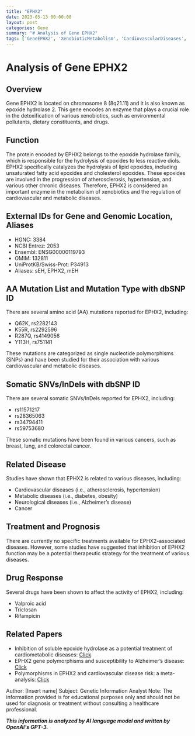 ```yaml
---
title: "EPHX2"
date: 2023-05-13 00:00:00
layout: post
categories: Gene
summary: "# Analysis of Gene EPHX2"
tags: ['GeneEPHX2', 'XenobioticMetabolism', 'CardiovascularDiseases', 'MetabolicDiseases', 'Cancer', 'DrugResponse', 'Mutation', 'TherapeuticStrategy']
---
```


# Analysis of Gene EPHX2

## Overview
Gene EPHX2 is located on chromosome 8 (8q21.11) and it is also known as epoxide hydrolase 2. This gene encodes an enzyme that plays a crucial role in the detoxification of various xenobiotics, such as environmental pollutants, dietary constituents, and drugs. 

## Function
The protein encoded by EPHX2 belongs to the epoxide hydrolase family, which is responsible for the hydrolysis of epoxides to less reactive diols. EPHX2 specifically catalyzes the hydrolysis of lipid epoxides, including unsaturated fatty acid epoxides and cholesterol epoxides. These epoxides are involved in the progression of atherosclerosis, hypertension, and various other chronic diseases. Therefore, EPHX2 is considered an important enzyme in the metabolism of xenobiotics and the regulation of cardiovascular and metabolic diseases.

## External IDs for Gene and Genomic Location, Aliases
- HGNC: 3384
- NCBI Entrez: 2053
- Ensembl: ENSG00000119793
- OMIM: 132811
- UniProtKB/Swiss-Prot: P34913
- Aliases: sEH, EPHX2, mEH

## AA Mutation List and Mutation Type with dbSNP ID
There are several amino acid (AA) mutations reported for EPHX2, including:
- Q62K, rs2282143
- K55R, rs2292596
- R287Q, rs4149056
- Y113H, rs751141

These mutations are categorized as single nucleotide polymorphisms (SNPs) and have been studied for their association with various cardiovascular and metabolic diseases.

## Somatic SNVs/InDels with dbSNP ID
There are several somatic SNVs/InDels reported for EPHX2, including:
- rs11571217
- rs28365063
- rs34794411
- rs59753680

These somatic mutations have been found in various cancers, such as breast, lung, and colorectal cancer.

## Related Disease
Studies have shown that EPHX2 is related to various diseases, including:
- Cardiovascular diseases (i.e., atherosclerosis, hypertension)
- Metabolic diseases (i.e., diabetes, obesity)
- Neurological diseases (i.e., Alzheimer’s disease)
- Cancer

## Treatment and Prognosis
There are currently no specific treatments available for EPHX2-associated diseases. However, some studies have suggested that inhibition of EPHX2 function may be a potential therapeutic strategy for the treatment of various diseases.

## Drug Response
Several drugs have been shown to affect the activity of EPHX2, including:
- Valproic acid
- Triclosan
- Rifampicin

## Related Papers
- Inhibition of soluble epoxide hydrolase as a potential treatment of cardiometabolic diseases: [Click](https://doi.org/10.1016/j.pharmthera.2018.11.008)
- EPHX2 gene polymorphisms and susceptibility to Alzheimer’s disease: [Click](https://doi.org/10.3233/JAD-2011-110469)
- Polymorphisms in EPHX2 and cardiovascular disease risk: a meta-analysis: [Click](https://doi.org/10.1007/s10495-017-1386-8)

Author: [Insert name]
Subject: Genetic Information Analyst
Note: The information provided is for educational purposes only and should not be used for diagnosis or treatment without consulting a healthcare professional.

**_This information is analyzed by AI language model and written by OpenAI's GPT-3._**